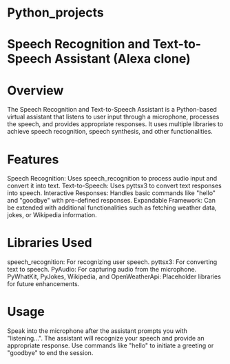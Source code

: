 # Python_projects
# Speech Recognition and Text-to-Speech Assistant (Alexa clone)
# Overview
The Speech Recognition and Text-to-Speech Assistant is a Python-based virtual assistant that listens to user input through a microphone, processes the speech, and provides appropriate responses. It uses multiple libraries to achieve speech recognition, speech synthesis, and other functionalities.

# Features
Speech Recognition: Uses speech_recognition to process audio input and convert it into text.
Text-to-Speech: Uses pyttsx3 to convert text responses into speech.
Interactive Responses: Handles basic commands like "hello" and "goodbye" with pre-defined responses.
Expandable Framework: Can be extended with additional functionalities such as fetching weather data, jokes, or Wikipedia information.

# Libraries Used
speech_recognition: For recognizing user speech.
pyttsx3: For converting text to speech.
PyAudio: For capturing audio from the microphone.
PyWhatKit, PyJokes, Wikipedia, and OpenWeatherApi: Placeholder libraries for future enhancements.

# Usage
Speak into the microphone after the assistant prompts you with "listening...".
The assistant will recognize your speech and provide an appropriate response.
Use commands like "hello" to initiate a greeting or "goodbye" to end the session.
